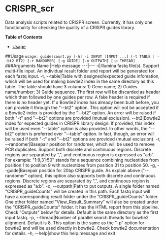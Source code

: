 # CRISPR_scr
Data analysis scripts related to CRISPR screen. Currently, it has only one functionality for checking the quality of a CRISPR guides library.

**Table of Contents**
- [Usage](#user-content-usage)

##Usage
`usage: guidescount.py [-h] -i INPUT [INPUT ...] (-t TABLE | --bt2 BT2) [-r RANDOMER] [-g GUIDE] [-o OUTPATH] [-p THREAD]`
###Arguments
   Name   |Help message
---|---
-i|Illumina fastq file(s). Support multi-file input. An individual result folder and report will be generated for each fastq input.
-t, --table|Table with designed/expected guide infomation, which will be used for making bowtie2 index in the same directory as this table. The table should have 3 columns: 1) Gene name; 2) Guides name/number; 3) Guide sequence. The first row will be discarded as header which then followed by one guides per row. A fake header is required if there is no header yet. If a Bowtie2 index has already been built before, you can provide it through the "--bt2" option. This option will not be accepted if a Bowtie2 index is provided by the "--bt2" option. An error will be raised if both "-t" and "--bt2" options are provided (mutual exclusion).
--bt2|Bowtie2 index for expected guides in CRISPR library design. If provided, this index will be used even "--table" option is also provided. In other words, the "--bt2" option is preferred over "--table" option. In fact, though, an error will be raised if both "-t" and "--bt2" options are provided (mutual exclusion).
-r, --randomer|Basepair position for randomer, which will be used to remove PCR duplicates. Support both discrete and continuous regions. Discrete regions are separated by ",", and continuous region is expressed as "a:b". For example: "1:9,31:50" stands for a sequence combining nucleotides from position 1 to position 9 with nucleotides from position 31 to position 50.
-g, --guide|Basepair position for 20bp CRISPR guide. As explain above ("--randomer" option), this option also supports both discrete and continuous regions. Discrete regions are separated by ",", and continuous region is expressed as "a:b".
-o, --outpath|Path to put outputs. A single folder named "CRISPR\_guideCounts" will be created in this path. Each fastq input will have a corresponding result folder under the "CRISPR\_guideCounts" folder. One other folder named "View\_Result\_Summary" will also be created under the "CRISPR_guideCounts" folder. It has the HTML report from this pipeline. Check "Outputs" below for details. Default is the same directory as the first input fastq.
-p, --thread|Number of parallel search threads for bowtie2 alignment. Default is 8. This option is the same as the "-p" option for bowtie2 and will be used directly in bowtie2. Check bowtie2 documentation for details.
-h, --help|show this help message and exit
